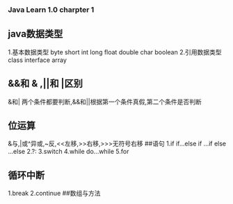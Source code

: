 ### Java Learn 1.0 charpter 1
## java数据类型
1.基本数据类型
byte short int long float double char boolean
2.引用数据类型
class interface array
## &&和 & ,||和 |区别
&和| 两个条件都要判断,&&和||根据第一个条件真假,第二个条件是否判断
## 位运算
&与,|或^异或,~反,<<左移,>>右移,>>>无符号右移
##语句
1.if if...else if ...if else ...else
2.?:
3.switch
4.while do...while
5.for
## 循环中断
1.break
2.continue
##数组与方法
